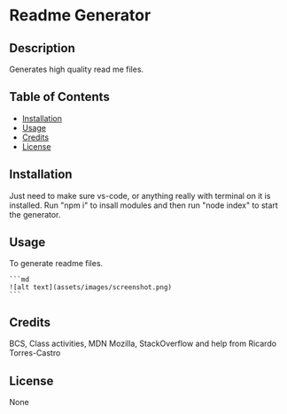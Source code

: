 # Readme Generator

## Description

Generates high quality read me files.

## Table of Contents 

- [Installation](#installation)
- [Usage](#usage)
- [Credits](#credits)
- [License](#license)

## Installation

Just need to make sure vs-code, or anything really with terminal on it is installed. Run "npm i" to insall modules and then run "node index" to start the generator.

## Usage

To generate readme files. 

    ```md
    ![alt text](assets/images/screenshot.png)
    ```

## Credits

BCS, Class activities, MDN Mozilla, StackOverflow and help from Ricardo Torres-Castro

## License

None
